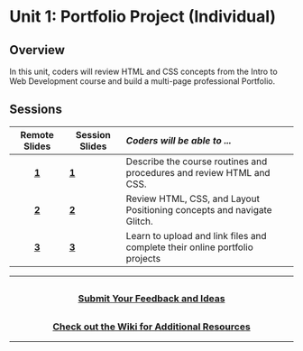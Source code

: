 # Unit 1: Portfolio Project (Individual)

## Overview

In this unit, coders will review HTML and CSS concepts from the Intro to Web Development course and build a multi-page professional Portfolio.

## Sessions

|Remote Slides|                                                Session Slides                                                 | _Coders will be able to ..._                                                |
| :-----------------------------------------------------------------------------------------------------------: | --------------------------------------------------------------------------- |:------|
|[**1**](https://docs.google.com/presentation/d/1GYWHmYQyCb9YchhF6Xb6wrM8TOSn1yShXlrvkrlQ5Zw/edit#slide=id.g609063c885_0_0)| [**1**](https://docs.google.com/presentation/d/1MlWxGC8oXk2bB8P6VN34FdiM-LuOTBHigH40Y36mWQE/edit?usp=sharing) | Describe the course routines and procedures and review HTML and CSS.        |
|[**2**](https://docs.google.com/presentation/d/1QWUIoUwEC4nXrz39TMn7zLT18OmRrn9oTJ-kWyCFPso/edit#slide=id.g5c92050745_0_0)| [**2**](https://docs.google.com/presentation/d/1yi4f712Gk2xMyQo1MLB08Uvv4VWFO8HFSA2-xWRVfVA/edit?usp=sharing) | Review HTML, CSS, and Layout Positioning concepts and navigate Glitch.      |
|[**3**](https://docs.google.com/presentation/d/1NMu0OLpKX8FRLljvG__84ok1G5vxi0i-RseIGgVDPi8/edit#slide=id.g5c92050745_0_0)| [**3**](https://docs.google.com/presentation/d/1DqgRqJRhZIWhqwx8Oy3A0ChoddAwpnsQYjzvuonF78A/edit?usp=sharing) | Learn to upload and link files and complete their online portfolio projects |

---
## <h3 align="center"><a href="https://docs.google.com/forms/d/e/1FAIpQLSc4oUNSthmU63TqlzUOOWd3buX3tGVIPRNDm0tsLB_nOONRLQ/viewform">Submit Your Feedback and Ideas</a></h3>

## <h3 align="center"><a href="https://github.com/itscodenation/curriculum-21-22/wiki">Check out the Wiki for Additional Resources</a></h3>

---
